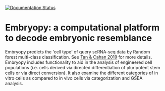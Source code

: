 [![Documentation Status](https://readthedocs.org/projects/pysinglecellnet/badge/?version=latest)](https://pysinglecellnet.readthedocs.io/en/latest/?badge=latest)

# Embryopy: a computational platform to decode embryonic resemblance
Embryopy predicts the 'cell type' of query scRNA-seq data by Random forest multi-class classification. See [Tan & Cahan 2019] for more details. Embryopy includes functionality to aid in the analysis of engineered cell populations (i.e. cells derived via directed differentiation of pluripotent stem cells or via direct conversion). It also examine the different categories of in vitro cells as compared to in vivo cells via categorization and GSEA analysis.

[Tan & Cahan 2019]: https://doi.org/10.1016/j.cels.2019.06.004
[github]: https://github.com/pcahan1/PySingleCellNet
[original version]: https://github.com/pcahan1/PySingleCellNet

